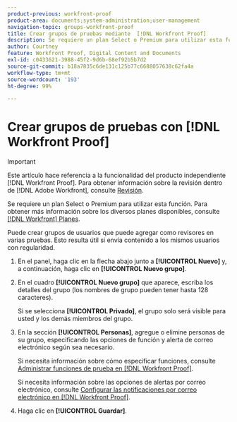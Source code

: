 ```yaml
---
product-previous: workfront-proof
product-area: documents;system-administration;user-management
navigation-topic: groups-workfront-proof
title: Crear grupos de pruebas mediante  [!DNL Workfront Proof]
description: Se requiere un plan Select o Premium para utilizar esta función. Para obtener más información sobre los distintos planes disponibles, consulte Planes de Workfront.
author: Courtney
feature: Workfront Proof, Digital Content and Documents
exl-id: c0433621-3988-45f2-9d6b-68ef92b5b7d2
source-git-commit: b18a7835c6de131c125b77c6688057638c62fa4a
workflow-type: tm+mt
source-wordcount: '193'
ht-degree: 99%

---
```


# Crear grupos de pruebas con [!DNL Workfront Proof]

>[!IMPORTANT]
>
>Este artículo hace referencia a la funcionalidad del producto independiente [!DNL Workfront Proof]. Para obtener información sobre la revisión dentro de [!DNL Adobe Workfront], consulte [Revisión](../../../review-and-approve-work/proofing/proofing.md).

Se requiere un plan Select o Premium para utilizar esta función. Para obtener más información sobre los diversos planes disponibles, consulte [[!DNL Workfront] Planes](https://business.adobe.com/products/workfront/pricing.html).

Puede crear grupos de usuarios que puede agregar como revisores en varias pruebas. Esto resulta útil si envía contenido a los mismos usuarios con regularidad.

1. En el panel, haga clic en la flecha abajo junto a **[!UICONTROL Nuevo]** y, a continuación, haga clic en **[!UICONTROL Nuevo grupo]**.

1. En el cuadro **[!UICONTROL Nuevo grupo]** que aparece, escriba los detalles del grupo (los nombres de grupo pueden tener hasta 128 caracteres).

   Si se selecciona **[!UICONTROL Privado]**, el grupo solo será visible para usted y los demás miembros del grupo.

1. En la sección **[!UICONTROL Personas]**, agregue o elimine personas de su grupo, especificando las opciones de función y alerta de correo electrónico según sea necesario.

   Si necesita información sobre cómo especificar funciones, consulte [Administrar funciones de prueba en [!DNL Workfront Proof]](../../../workfront-proof/wp-work-proofsfiles/share-proofs-and-files/manage-proof-roles.md).

   Si necesita información sobre las opciones de alertas por correo electrónico, consulte [Configurar las notificaciones por correo electrónico en [!DNL Workfront Proof]](../../../workfront-proof/wp-emailsntfctns/email-alerts/config-email-notification-settings-wp.md).

1. Haga clic en **[!UICONTROL Guardar]**.
